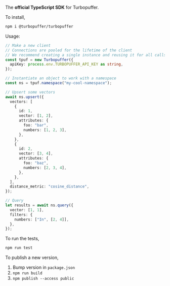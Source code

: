 The **official TypeScript SDK** for Turbopuffer.

To install,

```bash
npm i @turbopuffer/turbopuffer
```

Usage:

```ts
// Make a new client
// Connections are pooled for the lifetime of the client
// We recommend creating a single instance and reusing it for all calls
const tpuf = new Turbopuffer({
  apiKey: process.env.TURBOPUFFER_API_KEY as string,
});

// Instantiate an object to work with a namespace
const ns = tpuf.namespace("my-cool-namespace");

// Upsert some vectors
await ns.upsert({
  vectors: [
    {
      id: 1,
      vector: [1, 2],
      attributes: {
        foo: "bar",
        numbers: [1, 2, 3],
      },
    },
    {
      id: 2,
      vector: [3, 4],
      attributes: {
        foo: "baz",
        numbers: [2, 3, 4],
      },
    },
  ],
  distance_metric: "cosine_distance",
});

// Query
let results = await ns.query({
  vector: [1, 1],
  filters: {
    numbers: ["In", [2, 4]],
  },
});
```

To run the tests,

```bash
npm run test
```

To publish a new version,

1. Bump version in `package.json`
2. `npm run build`
3. `npm publish --access public`
